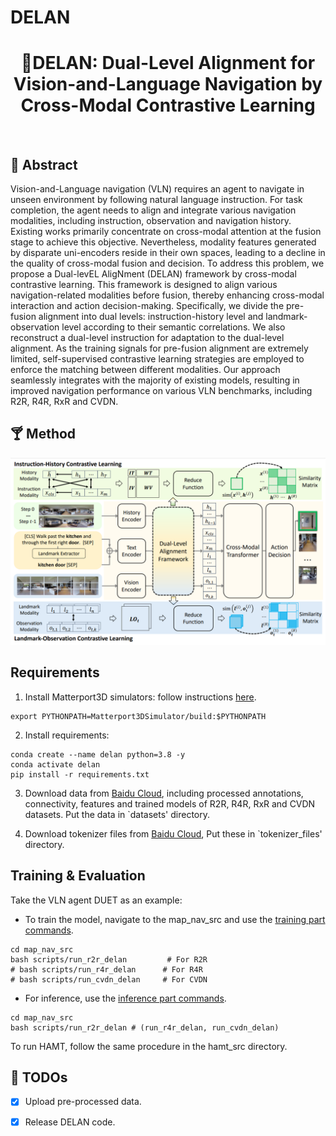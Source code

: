 # DELAN
<div align="center">

<h1>🎇DELAN: Dual-Level Alignment for Vision-and-Language Navigation by Cross-Modal Contrastive Learning
</h1>


<br>

</div>


## 🍹 Abstract
Vision-and-Language navigation (VLN) requires an agent to navigate in unseen environment by following natural language instruction. For task completion, the agent needs to align and integrate various navigation modalities, including instruction, observation and navigation history. Existing works primarily concentrate on cross-modal attention at the fusion stage to achieve this objective. Nevertheless, modality features generated by disparate uni-encoders reside in their own spaces, leading to a decline in the quality of cross-modal fusion and decision. To address this problem, we propose a Dual-levEL AligNment (DELAN) framework by cross-modal contrastive learning. This framework is designed to align various navigation-related modalities before fusion, thereby enhancing cross-modal interaction and action decision-making. Specifically, we divide the pre-fusion alignment into dual levels: instruction-history level and landmark-observation level according to their semantic correlations. We also reconstruct a dual-level instruction for adaptation to the dual-level alignment. As the training signals for pre-fusion alignment are extremely limited, self-supervised contrastive learning strategies are employed to enforce the matching between different modalities. Our approach seamlessly integrates with the majority of existing models, resulting in improved navigation performance on various VLN benchmarks, including R2R, R4R, RxR and CVDN.

## 🍸 Method
![](assets/overview.png)

## Requirements
1. Install Matterport3D simulators: follow instructions [here](https://github.com/peteanderson80/Matterport3DSimulator). 
```
export PYTHONPATH=Matterport3DSimulator/build:$PYTHONPATH
```

2. Install requirements:
```setup
conda create --name delan python=3.8 -y
conda activate delan
pip install -r requirements.txt
```

3. Download data from [Baidu Cloud](https://pan.baidu.com/s/1_dLTE1Y_VjEJMygR1ekTDA?pwd=7ip1), including processed annotations, connectivity, features and trained models of R2R, R4R, RxR and CVDN datasets. Put the data in `datasets' directory.

4. Download tokenizer files from [Baidu Cloud](https://pan.baidu.com/s/1QUtl7bmcZeU3IaR9eB4K4Q?pwd=7ip1), Put these in `tokenizer_files' directory.


## Training & Evaluation

Take the VLN agent DUET as an example:

* To train the model, navigate to the map_nav_src and use the [training part commands](https://github.com/mengfeidu/DELAN/blob/1827ca26b6752ea01ce52464bb0f4e46752377a4/map_nav_src/scripts/run_r2r_delan.sh#L70C1-L74C1).
```
cd map_nav_src
bash scripts/run_r2r_delan         # For R2R
# bash scripts/run_r4r_delan      # For R4R
# bash scripts/run_cvdn_delan     # For CVDN
```

* For inference, use the [inference part commands](https://github.com/mengfeidu/DELAN/blob/ac8c9e7af7287a1928ebb1abd7216b20159d32e6/map_nav_src/scripts/run_r2r_delan.sh#L77-L82).
```
cd map_nav_src
bash scripts/run_r2r_delan # (run_r4r_delan, run_cvdn_delan)
```

To run HAMT, follow the same procedure in the hamt_src directory.

## 🍻 TODOs

- [x] Upload pre-processed data.
- [x] Release DELAN code.

